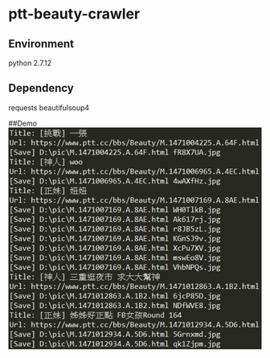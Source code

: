 # ptt-beauty-crawler
## Environment
python 2.7.12

## Dependency
requests
beautifulsoup4

##Demo
![image](https://github.com/Bu4275/ptt-beauty-crawler/blob/master/demo.png)
